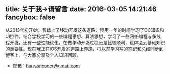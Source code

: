 title: 关于我→请留言
date: 2016-03-05 14:21:46
fancybox: false
---
从2013年初开始，我踏上了移动开发这条道路，我用一年的时间学习了OC知识和UI控件，结合学校学习的一些编程思想、算法思想，学习了一些网络编程与多线程开发，还有一些性能优化。在做移动开发过程还是比较顺利，也体会到基础知识的重要性。现在我正在iOS开发的道路上奔跑，将以前学习写的笔记和总结同步到博客上，与大家分享及个人知识回顾。

- 邮箱：hansoncoder@gmail.com